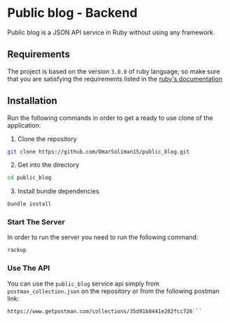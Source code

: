 Public blog - Backend
===
Public blog is a JSON API service in Ruby without using any framework.

## Requirements
The project is based on the version `3.0.0` of ruby language,
so make sure that you are satisfying the requirements
listed in the [ruby's documentation](https://www.ruby-lang.org/en/documentation/installation/)

## Installation
Run the following commands in order to get a ready to use clone of the application:

1. Clone the repository
```bash
git clone https://github.com/OmarSoliman15/public_blog.git
```
2. Get into the directory
```bash
cd public_blog
```
3. Install bundle dependencies
```bash
bundle install
```

### Start The Server
In order to run the server you need to run the following command:
```bash
rackup
```

### Use The API

You can use the `public_blog` service api simply from `postman_collection.json` on the repository or from the following postman link:
```
https://www.getpostman.com/collections/35d91b8441e282fcc726```
